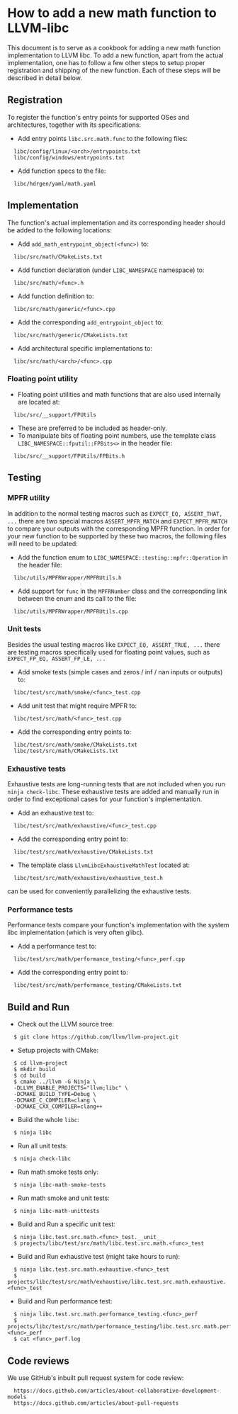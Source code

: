 # How to add a new math function to LLVM-libc

This document is to serve as a cookbook for adding a new math function
implementation to LLVM libc.  To add a new function, apart from the actual
implementation, one has to follow a few other steps to setup proper registration
and shipping of the new function.  Each of these steps will be described in
detail below.

## Registration

To register the function's entry points for supported OSes and architectures,
together with its specifications:

- Add entry points `libc.src.math.func` to the following files:
```
  libc/config/linux/<arch>/entrypoints.txt
  libc/config/windows/entrypoints.txt
```
- Add function specs to the file:
```
  libc/hdrgen/yaml/math.yaml
```

## Implementation

The function's actual implementation and its corresponding header should be
added to the following locations:

- Add `add_math_entrypoint_object(<func>)` to:
```
  libc/src/math/CMakeLists.txt
```
- Add function declaration (under `LIBC_NAMESPACE` namespace) to:
```
  libc/src/math/<func>.h
```
- Add function definition to:
```
  libc/src/math/generic/<func>.cpp
```
- Add the corresponding `add_entrypoint_object` to:
```
  libc/src/math/generic/CMakeLists.txt
```
- Add architectural specific implementations to:
```
  libc/src/math/<arch>/<func>.cpp
```

### Floating point utility

- Floating point utilities and math functions that are also used internally are
located at:
```
  libc/src/__support/FPUtils
```
- These are preferred to be included as header-only.
- To manipulate bits of floating point numbers, use the template class
`LIBC_NAMESPACE::fputil::FPBits<>` in the header file:
```
  libc/src/__support/FPUtils/FPBits.h
```

## Testing

### MPFR utility

In addition to the normal testing macros such as `EXPECT_EQ, ASSERT_THAT, ...`
there are two special macros `ASSERT_MPFR_MATCH` and `EXPECT_MPFR_MATCH` to
compare your outputs with the corresponding MPFR function.  In
order for your new function to be supported by these two macros,
the following files will need to be updated:

- Add the function enum to `LIBC_NAMESPACE::testing::mpfr::Operation` in the
header file:
```
  libc/utils/MPFRWrapper/MPFRUtils.h
```
- Add support for `func` in the `MPFRNumber` class and the corresponding link
between the enum and its call to the file:
```
  libc/utils/MPFRWrapper/MPFRUtils.cpp
```

### Unit tests

Besides the usual testing macros like `EXPECT_EQ, ASSERT_TRUE, ...` there are
testing macros specifically used for floating point values, such as
`EXPECT_FP_EQ, ASSERT_FP_LE, ...`

- Add smoke tests (simple cases and zeros / inf / nan inputs or outputs) to:
```
  libc/test/src/math/smoke/<func>_test.cpp
```
- Add unit test that might require MPFR to:
```
  libc/test/src/math/<func>_test.cpp
```
- Add the corresponding entry points to:
```
  libc/test/src/math/smoke/CMakeLists.txt
  libc/test/src/math/CMakeLists.txt
```

### Exhaustive tests

Exhaustive tests are long-running tests that are not included when you run
`ninja check-libc`.  These exhaustive tests are added and manually run in
order to find exceptional cases for your function's implementation.

- Add an exhaustive test to:
```
  libc/test/src/math/exhaustive/<func>_test.cpp
```
- Add the corresponding entry point to:
```
  libc/test/src/math/exhaustive/CMakeLists.txt
```
- The template class `LlvmLibcExhaustiveMathTest` located at:
```
  libc/test/src/math/exhaustive/exhaustive_test.h
```
can be used for conveniently parallelizing the exhaustive tests.

### Performance tests

Performance tests compare your function's implementation with the system libc
implementation (which is very often glibc).

- Add a performance test to:
```
  libc/test/src/math/performance_testing/<func>_perf.cpp
```
- Add the corresponding entry point to:
```
  libc/test/src/math/performance_testing/CMakeLists.txt
```

## Build and Run

- Check out the LLVM source tree:
```
  $ git clone https://github.com/llvm/llvm-project.git
```

- Setup projects with CMake:
```
  $ cd llvm-project
  $ mkdir build
  $ cd build
  $ cmake ../llvm -G Ninja \
  -DLLVM_ENABLE_PROJECTS="llvm;libc" \
  -DCMAKE_BUILD_TYPE=Debug \
  -DCMAKE_C_COMPILER=clang \
  -DCMAKE_CXX_COMPILER=clang++
```

- Build the whole `libc`:
```
  $ ninja libc
```

- Run all unit tests:
```
  $ ninja check-libc
```

- Run math smoke tests only:
```
  $ ninja libc-math-smoke-tests
```

- Run math smoke and unit tests:
```
  $ ninja libc-math-unittests
```

- Build and Run a specific unit test:
```
  $ ninja libc.test.src.math.<func>_test.__unit__
  $ projects/libc/test/src/math/libc.test.src.math.<func>_test
```

- Build and Run exhaustive test (might take hours to run):
```
  $ ninja libc.test.src.math.exhaustive.<func>_test
  $ projects/libc/test/src/math/exhaustive/libc.test.src.math.exhaustive.<func>_test
```

- Build and Run performance test:
```
  $ ninja libc.test.src.math.performance_testing.<func>_perf
  $ projects/libc/test/src/math/performance_testing/libc.test.src.math.performance_testing.<func>_perf
  $ cat <func>_perf.log
```

## Code reviews

We use GitHub's inbuilt pull request system for code review:
```
  https://docs.github.com/articles/about-collaborative-development-models
  https://docs.github.com/articles/about-pull-requests
```
